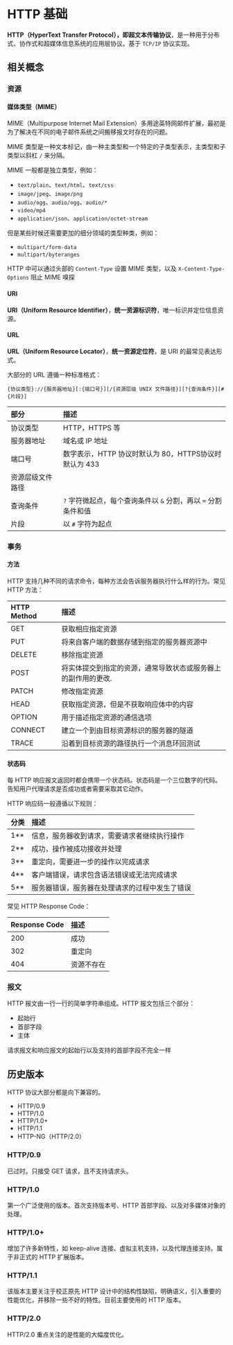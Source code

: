 # HTTP  基础

**HTTP（HyperText Transfer Protocol），**即**超文本传输协议**，是一种用于分布式、协作式和超媒体信息系统的应用层协议。基于 `TCP/IP` 协议实现。

## 相关概念

### 资源

#### 媒体类型（MIME）

MIME（Multipurpose Internet Mail Extension）多用途英特网邮件扩展，最初是为了解决在不同的电子邮件系统之间搬移报文时存在的问题。

MIME 类型是一种文本标记，由一种主类型和一个特定的子类型表示，主类型和子类型以斜杠 `/` 来分隔。

MIME 一般都是独立类型，例如：

* `text/plain`、`text/html`、`text/css`
* `image/jpeg`、`image/png`
* `audio/ogg`、`audio/ogg`、`audio/*`
* `video/mp4`
* `application/json`、`application/octet-stream`

但是某些时候还需要更加的细分领域的类型种类，例如：

* `multipart/form-data`
* `multipart/byteranges`

HTTP 中可以通过头部的 `Content-Type` 设置 MIME 类型，以及 `X-Content-Type-Options` 阻止 MIME 嗅探

#### URI

**URI（Uniform Resource Identifier）**，**统一资源标识符**，唯一标识并定位信息资源。

#### URL

**URL（Uniform Resource Locator）**，**统一资源定位符**，是 URI 的最常见表达形式。

大部分的 URL 遵循一种标准格式：

```
{协议类型}://{服务器地址}[:{端口号}][/{资源层级 UNIX 文件路径}][?{查询条件}][#{片段}]
```

| 部分             | 描述                                                           |
| :--------------- | :------------------------------------------------------------- |
| 协议类型         | HTTP，HTTPS 等                                                 |
| 服务器地址       | 域名或  IP 地址                                                |
| 端口号           | 数字表示，HTTP 协议时默认为 80，HTTPS协议时默认为 433          |
| 资源层级文件路径 |                                                                |
| 查询条件         | `?` 字符微起点，每个查询条件以 `&` 分割，再以 `=` 分割条件和值 |
| 片段             | 以 `#` 字符为起点                                              |

### 事务

#### 方法

HTTP 支持几种不同的请求命令，每种方法会告诉服务器执行什么样的行为。常见 HTTP 方法：

| HTTP Method | 描述                                                          |
| :---------- | :------------------------------------------------------------ |
| GET         | 获取相应指定资源                                              |
| PUT         | 将来自客户端的数据存储到指定的服务器资源中                    |
| DELETE      | 移除指定资源                                                  |
| POST        | 将实体提交到指定的资源，通常导致状态或服务器上的副作用的更改. |
| PATCH       | 修改指定资源                                                  |
| HEAD        | 获取指定资源，但是不获取响应体中的内容                        |
| OPTION      | 用于描述指定资源的通信选项                                    |
| CONNECT     | 建立一个到由目标资源标识的服务器的隧道                        |
| TRACE       | 沿着到目标资源的路径执行一个消息环回测试                      |

#### 状态码

每 HTTP 响应报文返回时都会携带一个状态码。状态码是一个三位数字的代码。告知用户代理请求是否成功或者需要采取其它动作。

HTTP 响应码一般遵循以下规则：

| 分类  | 描述                                           |
| :---- | :--------------------------------------------- |
| 1\*\* | 信息，服务器收到请求，需要请求者继续执行操作   |
| 2\*\* | 成功，操作被成功接收并处理                     |
| 3\*\* | 重定向，需要进一步的操作以完成请求             |
| 4\*\* | 客户端错误，请求包含语法错误或无法完成请求     |
| 5\*\* | 服务器错误，服务器在处理请求的过程中发生了错误 |

常见 HTTP Response Code：

| Response Code | 描述       |
| :------------ | :--------- |
| 200           | 成功       |
| 302           | 重定向     |
| 404           | 资源不存在 |

### 报文

HTTP 报文由一行一行的简单字符串组成。HTTP 报文包括三个部分：

* 起始行
* 首部字段
* 主体

请求报文和响应报文的起始行以及支持的首部字段不完全一样

## 历史版本

HTTP 协议大部分都是向下兼容的。

* HTTP/0.9
* HTTP/1.0
* HTTP/1.0+
* HTTP/1.1
* HTTP-NG（HTTP/2.0）

### HTTP/0.9

已过时。只接受 GET 请求，且不支持请求头。

### HTTP/1.0

第一个广泛使用的版本。首次支持版本号、HTTP 首部字段、以及对多媒体对象的处理。

### HTTP/1.0+

增加了许多新特性，如 keep-alive 连接、虚拟主机支持，以及代理连接支持。属于非正式的 HTTP 扩展版本。

### HTTP/1.1

该版本主要关注于校正原先 HTTP 设计中的结构性缺陷，明确语义，引入重要的性能优化，并移除一些不好的特性。目前主要使用的 HTTP 版本。

### HTTP/2.0

HTTP/2.0 重点关注的是性能的大幅度优化。













